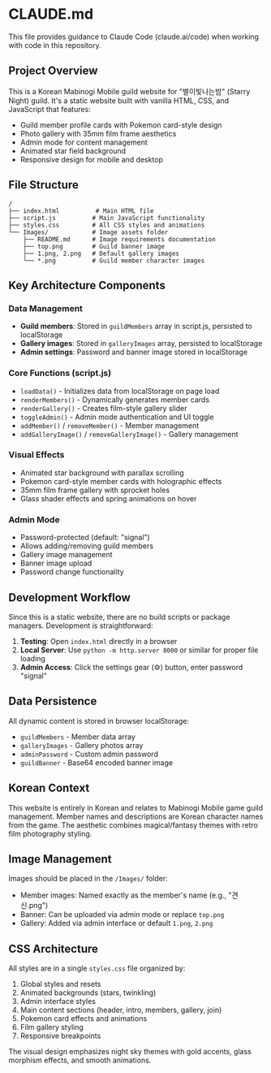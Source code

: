 # CLAUDE.md

This file provides guidance to Claude Code (claude.ai/code) when working with code in this repository.

## Project Overview

This is a Korean Mabinogi Mobile guild website for "별이빛나는밤" (Starry Night) guild. It's a static website built with vanilla HTML, CSS, and JavaScript that features:

- Guild member profile cards with Pokemon card-style design
- Photo gallery with 35mm film frame aesthetics
- Admin mode for content management
- Animated star field background
- Responsive design for mobile and desktop

## File Structure

```
/
├── index.html          # Main HTML file
├── script.js          # Main JavaScript functionality
├── styles.css         # All CSS styles and animations
└── Images/            # Image assets folder
    ├── README.md      # Image requirements documentation
    ├── top.png        # Guild banner image
    ├── 1.png, 2.png   # Default gallery images
    └── *.png          # Guild member character images
```

## Key Architecture Components

### Data Management
- **Guild members**: Stored in `guildMembers` array in script.js, persisted to localStorage
- **Gallery images**: Stored in `galleryImages` array, persisted to localStorage  
- **Admin settings**: Password and banner image stored in localStorage

### Core Functions (script.js)
- `loadData()` - Initializes data from localStorage on page load
- `renderMembers()` - Dynamically generates member cards
- `renderGallery()` - Creates film-style gallery slider
- `toggleAdmin()` - Admin mode authentication and UI toggle
- `addMember()` / `removeMember()` - Member management
- `addGalleryImage()` / `removeGalleryImage()` - Gallery management

### Visual Effects
- Animated star background with parallax scrolling
- Pokemon card-style member cards with holographic effects
- 35mm film frame gallery with sprocket holes
- Glass shader effects and spring animations on hover

### Admin Mode
- Password-protected (default: "signal")
- Allows adding/removing guild members
- Gallery image management
- Banner image upload
- Password change functionality

## Development Workflow

Since this is a static website, there are no build scripts or package managers. Development is straightforward:

1. **Testing**: Open `index.html` directly in a browser
2. **Local Server**: Use `python -m http.server 8000` or similar for proper file loading
3. **Admin Access**: Click the settings gear (⚙️) button, enter password "signal"

## Data Persistence

All dynamic content is stored in browser localStorage:
- `guildMembers` - Member data array
- `galleryImages` - Gallery photos array  
- `adminPassword` - Custom admin password
- `guildBanner` - Base64 encoded banner image

## Korean Context

This website is entirely in Korean and relates to Mabinogi Mobile game guild management. Member names and descriptions are Korean character names from the game. The aesthetic combines magical/fantasy themes with retro film photography styling.

## Image Management

Images should be placed in the `/Images/` folder:
- Member images: Named exactly as the member's name (e.g., "견신.png")
- Banner: Can be uploaded via admin mode or replace `top.png`
- Gallery: Added via admin interface or default `1.png`, `2.png`

## CSS Architecture

All styles are in a single `styles.css` file organized by:
1. Global styles and resets
2. Animated backgrounds (stars, twinkling)
3. Admin interface styles
4. Main content sections (header, intro, members, gallery, join)
5. Pokemon card effects and animations
6. Film gallery styling
7. Responsive breakpoints

The visual design emphasizes night sky themes with gold accents, glass morphism effects, and smooth animations.